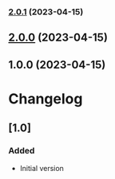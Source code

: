 

### [2.0.1](https://github.com/rchl/stylelint-config/compare/v2.0.0...v2.0.1) (2023-04-15)

## [2.0.0](https://github.com/rchl/stylelint-config/compare/v1.0.0...v2.0.0) (2023-04-15)

## 1.0.0 (2023-04-15)

# Changelog

## [1.0]
### Added
- Initial version